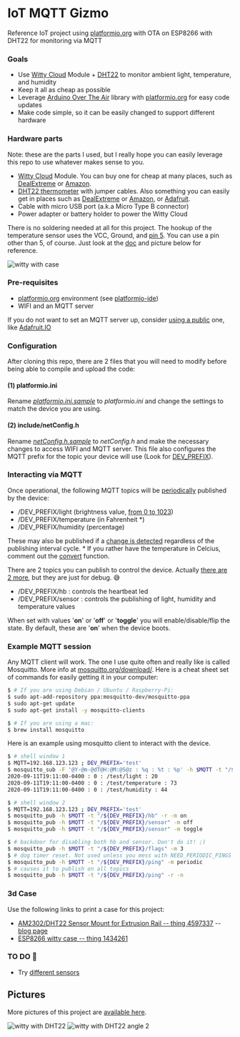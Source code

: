 # IoT MQTT Gizmo

Reference IoT project using [platformio.org][pio] with OTA on ESP8266 with DHT22 for monitoring via MQTT

### Goals

- Use [Witty Cloud][witty] Module + [DHT22][dht22] to monitor ambient light, temperature, and humidity
- Keep it all as cheap as possible
- Leverage [Arduino Over The Air][ota] library with [platformio.org][pio] for easy code updates
- Make code simple, so it can be easily changed to support different hardware

### Hardware parts

Note: these are the parts I used, but I really hope you can easily leverage this repo to use whatever makes sense to you.

- [Witty Cloud][witty] Module. You can buy one for cheap at many places, such as [DealExtreme](https://www.dx.com/p/esp8266-serial-esp-12f-wi-fi-witty-cloud-development-board-black-2068729.html) or [Amazon](https://amazon.com/dp/B07V2DZCYK/ref=cm_sw_em_r_mt_dp_kqtxFb26W1EPY).
- [DHT22 thermometer][dht22] with jumper cables. Also something you can easily get in places such as [DealExtreme](https://www.dx.com/p/dht22-2302-digital-temperature-and-humidity-sensor-module-2023234.html) or [Amazon](https://amazon.com/dp/B073F472JL/ref=cm_sw_em_r_mt_dp_pttxFb48ZJCY9), or [Adafruit](https://www.adafruit.com/product/393).
- Cable with micro USB port (a.k.a Micro Type B connector)
- Power adapter or battery holder to power the Witty Cloud

There is no soldering needed at all for this project. The hookup of the temperature sensor uses the VCC, Ground, and
[pin 5](https://github.com/flavio-fernandes/iotMqttGizmo/blob/93d035c7597090cd8ba87866c337a9f7e87f9ffa/src/temperature.cpp#L11-L15). You can use a pin other than 5, of course. Just look at the [doc][witty] and picture below for reference.

![witty with case](https://live.staticflickr.com/65535/51012238916_0be0fdb605_k.jpg)


### Pre-requisites

- [platformio.org][pio] environment (see [platformio-ide](https://platformio.org/platformio-ide))
- WIFI and an MQTT server

If you do not want to set an MQTT server up, consider [using a public](https://github.com/mqtt/mqtt.github.io/wiki/public_brokers) one, like [Adafruit.IO](https://io.adafruit.com/)

### Configuration

After cloning this repo, there are 2 files that you will need to modify before being able to
compile and upload the code:

#### (1) **platformio.ini**

Rename _[platformio.ini.sample](https://github.com/flavio-fernandes/iotMqttGizmo/blob/93d035c7597090cd8ba87866c337a9f7e87f9ffa/platformio.ini.sample)_ to _platformio.ini_ and change the settings to match the device you are using.

#### (2) **include/netConfig.h**

Rename _[netConfig.h.sample](https://github.com/flavio-fernandes/iotMqttGizmo/blob/93d035c7597090cd8ba87866c337a9f7e87f9ffa/include/netConfig.h.sample)_ to _netConfig.h_ and make the necessary changes to access WIFI and MQTT server.
This file also configures the MQTT prefix for the topic your device will use (Look for [DEV_PREFIX](https://github.com/flavio-fernandes/iotMqttGizmo/blob/93d035c7597090cd8ba87866c337a9f7e87f9ffa/include/netConfig.h.sample#L15)).

### Interacting via MQTT

Once operational, the following MQTT topics will be [periodically](https://github.com/flavio-fernandes/iotMqttGizmo/blob/93d035c7597090cd8ba87866c337a9f7e87f9ffa/src/net.cpp#L438) published by the device:

- /DEV_PREFIX/light        (brightness value, [from 0 to 1023](https://randomnerdtutorials.com/esp8266-adc-reading-analog-values-with-nodemcu/))
- /DEV_PREFIX/temperature  (in Fahrenheit *)
- /DEV_PREFIX/humidity     (percentage)

These may also be published if a [change is detected](https://github.com/flavio-fernandes/iotMqttGizmo/blob/93d035c7597090cd8ba87866c337a9f7e87f9ffa/src/net.cpp#L392-L404) regardless of the publishing interval cycle.
\* If you rather have the temperature in Celcius, comment out the [convert](https://github.com/flavio-fernandes/iotMqttGizmo/blob/93d035c7597090cd8ba87866c337a9f7e87f9ffa/src/temperature.cpp#L39) function.


There are 2 topics you can publish to control the device. Actually [there are 2 more](https://github.com/flavio-fernandes/iotMqttGizmo/blob/93d035c7597090cd8ba87866c337a9f7e87f9ffa/src/net.cpp#L17-L20), but they are just for debug. :sweat_smile:

- /DEV_PREFIX/hb : controls the heartbeat led
- /DEV_PREFIX/sensor : controls the publishing of light, humidity and temperature values

When set with values '**on**' or '**off**' or '**toggle**' you will enable/disable/flip the state. By default, these are '**on**' when the device boots.  

### Example MQTT session

Any MQTT client will work. The one I use quite often and really like is called Mosquitto.
More info at [mosquitto.org/download/](https://mosquitto.org/download/).
Here is a cheat sheet set of commands for easily getting it in your computer:

```bash
$ # If you are using Debian / Ubuntu / Raspberry-Pi:
$ sudo apt-add-repository ppa:mosquitto-dev/mosquitto-ppa
$ sudo apt-get update
$ sudo apt-get install -y mosquitto-clients

$ # If you are using a mac:
$ brew install mosquitto
```

Here is an example using mosquitto client to interact with the device.

```bash
$ # shell window 1
$ MQTT=192.168.123.123 ; DEV_PREFIX='test'
$ mosquitto_sub -F '@Y-@m-@dT@H:@M:@S@z : %q : %t : %p' -h $MQTT -t "/${DEV_PREFIX}/#"
2020-09-11T19:11:00-0400 : 0 : /test/light : 20
2020-09-11T19:11:00-0400 : 0 : /test/temperature : 73
2020-09-11T19:11:00-0400 : 0 : /test/humidity : 44
```

```bash
$ # shell window 2
$ MQTT=192.168.123.123 ; DEV_PREFIX='test'
$ mosquitto_pub -h $MQTT -t "/${DEV_PREFIX}/hb" -r -m on
$ mosquitto_pub -h $MQTT -t "/${DEV_PREFIX}/sensor" -m off
$ mosquitto_pub -h $MQTT -t "/${DEV_PREFIX}/sensor" -m toggle

$ # backdoor for disabling both hb and sensor. Don't do it! ;)
$ mosquitto_pub -h $MQTT -t "/${DEV_PREFIX}/flags" -m 3
$ # dog timer reset. Not used unless you mess with NEED_PERIODIC_PINGS
$ mosquitto_pub -h $MQTT -t "/${DEV_PREFIX}/ping" -m periodic
$ # causes it to publish on all topics
$ mosquitto_pub -h $MQTT -t "/${DEV_PREFIX}/ping" -r -n
```

### 3d Case

Use the following links to print a case for this project:

- [AM2302/DHT22 Sensor Mount for Extrusion Rail -- thing 4597337](https://www.thingiverse.com/thing:4597337) -- [blog page](https://blog.adafruit.com/2020/11/05/am2302-dht22-sensor-mount-for-extrusion-rail-3dthursday-3dprinting/)
- [ESP8266 witty case -- thing 1434261](https://www.thingiverse.com/thing:1434261)


### TO DO :construction:

- Try [different sensors](https://www.adafruit.com/?q=temperature+sensors&sort=BestMatch)

## Pictures

More pictures of this project are [available here](https://flic.kr/s/aHsmUG2fNW).

![witty with DHT22](https://live.staticflickr.com/65535/50334512443_577869e819_4k.jpg)
![witty with DHT22 angle 2](https://live.staticflickr.com/65535/50335359777_ce079a0793_3k.jpg)


[pio]: https://platformio.org/ "platformio.org"
[witty]: http://www.schatenseite.de/en/2016/04/22/esp8266-witty-cloud-module/ "Witty Cloud Module"
[dht22]: https://learn.adafruit.com/dht/overview "Temperature and Humidity sensor"
[ota]: http://arduino.esp8266.com/Arduino/versions/2.0.0/doc/ota_updates/ota_updates.html "Arduino Over The Air Library"
